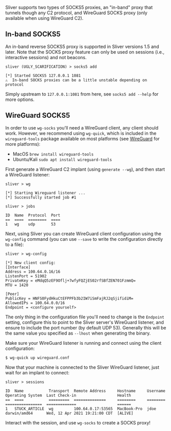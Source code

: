 Sliver supports two types of SOCKS5 proxies, an "in-band" proxy that tunnels though any C2 protocol, and WireGuard SOCKS proxy (only available when using WireGuard C2).

## In-band SOCKS5

An in-band reverse SOCKS5 proxy is supported in Sliver versions 1.5 and later. Note that the SOCKS proxy feature can only be used on sessions (i.e., interactive sessions) and not beacons.

```
sliver (UGLY_SCARIFICATION) > socks5 add

[*] Started SOCKS5 127.0.0.1 1081
⚠️  In-band SOCKS proxies can be a little unstable depending on protocol
```

Simply upstream to `127.0.0.1:1081` from here, see `socks5 add --help` for more options.

## WireGuard SOCKS5

In order to use `wg-socks` you'll need a WireGuard client, any client should work. However, we recommend using `wg-quick`, which is included in the `wireguard-tools` package available on most platforms (see [WireGuard](https://www.wireguard.com/install/) for more platforms):

- MacOS `brew install wireguard-tools`
- Ubuntu/Kali `sudo apt install wireguard-tools`

First generate a WireGuard C2 implant (using `generate --wg`), and then start a WireGuard listener:

```
sliver > wg

[*] Starting Wireguard listener ...
[*] Successfully started job #1

sliver > jobs

ID  Name  Protocol  Port
==  ====  ========  ====
1   wg    udp       53
```

Next, using Sliver you can create WireGuard client configuration using the `wg-config` command (you can use `--save` to write the configuration directly to a file):

```
sliver > wg-config

[*] New client config:
[Interface]
Address = 100.64.0.16/16
ListenPort = 51902
PrivateKey = eMdqQ5zEF9Oflj+7wfyFQZjES02rfSBfZEN701FzmmQ=
MTU = 1420

[Peer]
PublicKey = HNFS0FydHkuCtEFPPFb3b2IW7iSmFajRJ2qSjifidiM=
AllowedIPs = 100.64.0.0/16
Endpoint = <configure yourself>
```

The only thing in the configuration file you'll need to change is the `Endpoint` setting, configure this to point to the Sliver server's WireGuard listener, and ensure to include the port number (by default UDP 53). Generally this will be the same value you specified as `--lhost` when generating the binary.

Make sure your WireGuard listener is running and connect using the client configuration:

```
$ wg-quick up wireguard.conf
```

Now that your machine is connected to the Sliver WireGuard listener, just wait for an implant to connect:

```
sliver > sessions

ID  Name           Transport  Remote Address     Hostname     Username  Operating System  Last Check-in                  Health
==  ====           =========  ==============     ========     ========  ================  =============                  ======
1   STUCK_ARTICLE  wg         100.64.0.17:53565  MacBook-Pro  jdoe      darwin/amd64      Wed, 12 Apr 2021 19:21:00 CDT  [ALIVE]
```

Interact with the session, and use `wg-socks` to create a SOCKS proxy!
